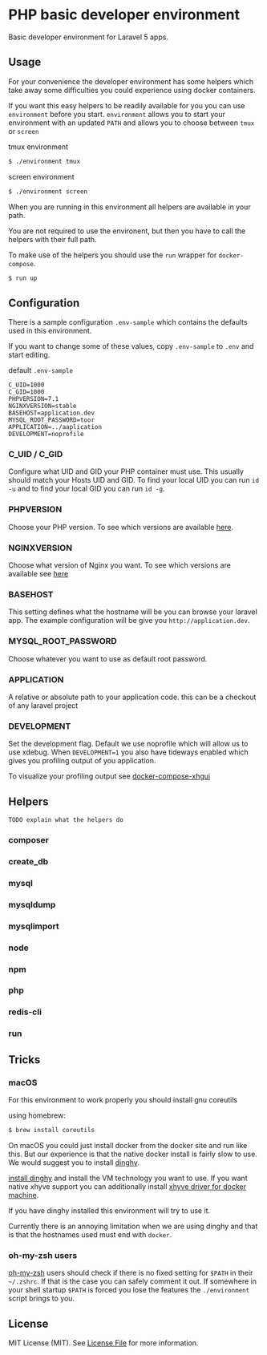 PHP basic developer environment
===============================

Basic developer environment for Laravel 5 apps.

Usage
-----

For your convenience the developer environment has some helpers which take away
some difficulties you could experience using docker containers.

If you want this easy helpers to be readily available for you you can use
`environment` before you start. `environment` allows you to start your
environment with an updated `PATH` and allows you to choose between `tmux` or
`screen`

tmux environment

~~~ sh
$ ./environment tmux
~~~

screen environment

~~~ sh
$ ./environment screen
~~~

When you are running in this environment all helpers are available in your path.

You are not required to use the environent, but then you have to call the
helpers with their full path.

To make use of the helpers you should use the `run` wrapper for `docker-compose`.

~~~ sh
$ run up
~~~

Configuration
-------------

There is a sample configuration `.env-sample` which contains the defaults used
in this environment.

If you want to change some of these values, copy `.env-sample` to `.env` and
start editing.

default `.env-sample`

~~~
C_UID=1000
C_GID=1000
PHPVERSION=7.1
NGINXVERSION=stable
BASEHOST=application.dev
MYSQL_ROOT_PASSWORD=toor
APPLICATION=../aaplication
DEVELOPMENT=noprofile
~~~

### C_UID / C_GID

Configure what UID and GID your PHP container must use. This usually should
match your Hosts UID and GID. To find your local UID you can run `id -u` and to
find your local GID you can run `id -g`.

### PHPVERSION

Choose your PHP version. To see which versions are available
[here](https://github.com/dockerwest/php).

### NGINXVERSION

Choose what version of Nginx you want. To see which versions are available see
[here](https://github.com/dockerwest/nginx-laravel)

### BASEHOST

This setting defines what the hostname will be you can browse your laravel app.
The example configuration will be give you `http://application.dev`.

### MYSQL_ROOT_PASSWORD

Choose whatever you want to use as default root password.

### APPLICATION

A relative or absolute path to your application code. this can be a checkout of any laravel project

### DEVELOPMENT

Set the development flag. Default we use noprofile which will allow us to use
xdebug. When `DEVELOPMENT=1` you also have tideways enabled which gives you
profiling output of you application.

To visualize your profiling output see
[docker-compose-xhgui](https://github.com/BlackIkeEagle/docker-compose-xhgui)

Helpers
-------

`TODO explain what the helpers do`

### composer

### create_db

### mysql

### mysqldump

### mysqlimport

### node

### npm

### php

### redis-cli

### run

Tricks
------

### macOS

For this environment to work properly you should install gnu coreutils

using homebrew:

~~~ sh
$ brew install coreutils
~~~

On macOS you could just install docker from the docker site and run like this.
But our experience is that the native docker install is fairly slow to use. We
would suggest you to install [dinghy](https://github.com/codekitchen/dinghy).

[install dinghy](https://github.com/codekitchen/dinghy#install) and install the
VM technology you want to use. If you want native xhyve support you can
additionally install 
[xhyve driver for docker machine](https://github.com/zchee/docker-machine-driver-xhyve).

If you have dinghy installed this environment will try to use it.

Currently there is an annoying limitation when we are using dinghy and that is
that the hostnames used must end with `docker`.

### oh-my-zsh users

[oh-my-zsh](http://ohmyz.sh/) users should check if there is no fixed setting
for `$PATH` in their `~/.zshrc`. If that is the case you can safely comment it
out. If somewhere in your shell startup `$PATH` is forced you lose the features
the `./environment` script brings to you.

License
-------

MIT License (MIT). See [License File](LICENSE.md) for more information.
